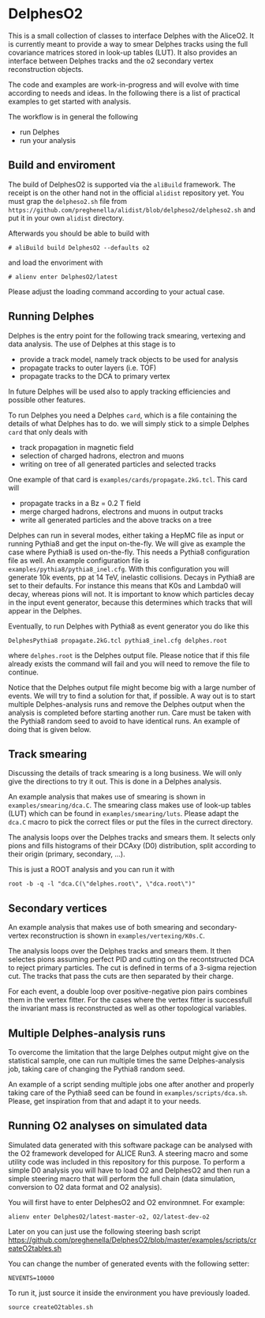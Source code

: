 # DelphesO2
This is a small collection of classes to interface Delphes with the AliceO2.
It is currently meant to provide a way to smear Delphes tracks using the full covariance matrices stored in look-up tables (LUT).
It also provides an interface between Delphes tracks and the o2 secondary vertex reconstruction objects.

The code and examples are work-in-progress and will evolve with time according to needs and ideas.
In the following there is a list of practical examples to get started with analysis.

The workflow is in general the following
* run Delphes
* run your analysis 

## Build and enviroment

The build of DelphesO2 is supported via the `aliBuild` framework.
The receipt is on the other hand not in the official `alidist` repository yet.
You must grap the `delpheso2.sh` file from `https://github.com/preghenella/alidist/blob/delpheso2/delpheso2.sh` and put it in your own `alidist` directory.

Afterwards you should be able to build with
```
# aliBuild build DelphesO2 --defaults o2
```
and load the envoriment with
```
# alienv enter DelphesO2/latest
```
Please adjust the loading command according to your actual case.


## Running Delphes

Delphes is the entry point for the following track smearing, vertexing and data analysis.
The use of Delphes at this stage is to
* provide a track model, namely track objects to be used for analysis
* propagate tracks to outer layers (i.e. TOF)
* propagate tracks to the DCA to primary vertex

In future Delphes will be used also to apply tracking efficiencies and possible other features.

To run Delphes you need a Delphes `card`, which is a file containing the details of what Delphes has to do.
we will simply stick to a simple Delphes `card` that only deals with
* track propagation in magnetic field
* selection of charged hadrons, electron and muons
* writing on tree of all generated particles and selected tracks

One example of that card is `examples/cards/propagate.2kG.tcl`.
This card will 
* propagate tracks in a Bz = 0.2 T field
* merge charged hadrons, electrons and muons in output tracks
* write all generated particles and the above tracks on a tree

Delphes can run in several modes, either taking a HepMC file as input or running Pythia8 and get the input on-the-fly.
We will give as example the case where Pythia8 is used on-the-fly.
This needs a Pythia8 configuration file as well.
An example configuration file is `examples/pythia8/pythia8_inel.cfg`.
With this configuration you will generate 10k events, pp at 14 TeV, inelastic collisions.
Decays in Pythia8 are set to their defaults.
For instance this means that K0s and Lambda0 will decay, whereas pions will not.
It is important to know which particles decay in the input event generator, because this determines which tracks that will appear in the Delphes.

Eventually, to run Delphes with Pythia8 as event generator you do like this 
```
DelphesPythia8 propagate.2kG.tcl pythia8_inel.cfg delphes.root
```
where `delphes.root` is the Delphes output file. Please notice that if this file already exists the command will fail and you will need to remove the file to continue.

Notice that the Delphes output file might become big with a large number of events.
We will try to find a solution for that, if possible.
A way out is to start multiple Delphes-analysis runs and remove the Delphes output when the analysis is completed before starting another run. Care must be taken with the Pythia8 random seed to avoid to have identical runs. An example of doing that is given below.

## Track smearing

Discussing the details of track smearing is a long business.
We will only give the directions to try it out.
This is done in a Delphes analysis.

An example analysis that makes use of smearing is shown in `examples/smearing/dca.C`.
The smearing class makes use of look-up tables (LUT) which can be found in `examples/smearing/luts`.
Please adapt the `dca.C` macro to pick the correct files or put the files in the currect directory.

The analysis loops over the Delphes tracks and smears them.
It selects only pions and fills histograms of their DCAxy (D0) distribution, split according to their origin (primary, secondary, ...).

This is just a ROOT analysis and you can run it with
```
root -b -q -l "dca.C(\"delphes.root\", \"dca.root\")"
```

## Secondary vertices

An example analysis that makes use of both smearing and secondary-vertex reconstruction is shown in `examples/vertexing/K0s.C`. 

The analysis loops over the Delphes tracks and smears them.
It then selectes pions assuming perfect PID and cutting on the recontstructed DCA to reject primary particles. The cut is defined in terms of a 3-sigma rejection cut. The tracks that pass the cuts are then separated by their charge.

For each event, a double loop over positive-negative pion pairs combines them in the vertex fitter. For the cases where the vertex fitter is successfull the invariant mass is reconstructed as well as other topological variables.

## Multiple Delphes-analysis runs

To overcome the limitation that the large Delphes output might give on the statistical sample, one can run multiple times the same Delphes-analysis job, taking care of changing the Pythia8 random seed.

An example of a script sending multiple jobs one after another and properly taking care of the Pythia8 seed can be found in `examples/scripts/dca.sh`. Please, get inspiration from that and adapt it to your needs.

## Running O2 analyses on simulated data

Simulated data generated with this software package can be analysed with the O2 framework developed for ALICE Run3. 
A steering macro and some utility code was included in this repository for this purpose.
To perform a simple D0 analysis you will have to load O2 and DelphesO2 and then run a simple steering macro that will perform 
the full chain (data simulation, conversion to O2 data format and O2 analysis). 

You will first have to enter DelphesO2 and O2 environmnet. For example:
```
alienv enter DelphesO2/latest-master-o2, O2/latest-dev-o2
```

Later on you can just use the following steering bash script https://github.com/preghenella/DelphesO2/blob/master/examples/scripts/createO2tables.sh

You can change the number of generated events with the following setter: 

```
NEVENTS=10000
```
To run it, just source it inside the environment you have previously loaded.
```
source createO2tables.sh
```
